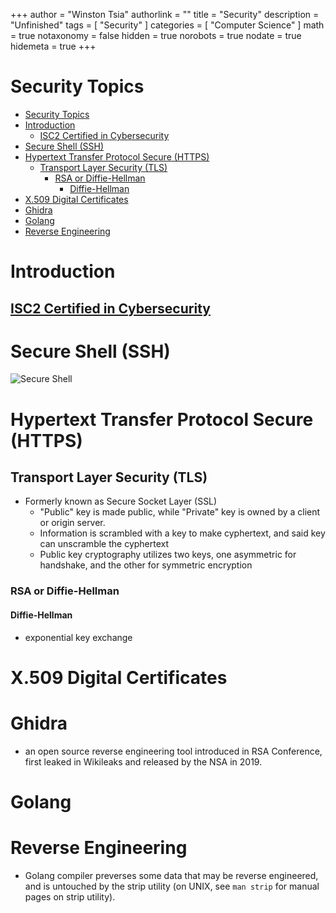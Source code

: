 +++
author = "Winston Tsia"
authorlink = ""
title = "Security"
description = "Unfinished"
tags = [
    "Security"
]
categories = [
    "Computer Science"
]
math = true
notaxonomy = false
hidden = true
norobots = true
nodate = true
hidemeta = true
+++

# Security Topics
- [Security Topics](#security-topics)
- [Introduction](#introduction)
  - [ISC2 Certified in Cybersecurity](#isc2-certified-in-cybersecurity)
- [Secure Shell (SSH)](#secure-shell-ssh)
- [Hypertext Transfer Protocol Secure (HTTPS)](#hypertext-transfer-protocol-secure-https)
  - [Transport Layer Security (TLS)](#transport-layer-security-tls)
    - [RSA or Diffie-Hellman](#rsa-or-diffie-hellman)
      - [Diffie-Hellman](#diffie-hellman)
- [X.509 Digital Certificates](#x509-digital-certificates)
- [Ghidra](#ghidra)
- [Golang](#golang)
- [Reverse Engineering](#reverse-engineering)

# Introduction
## [ISC2 Certified in Cybersecurity](./posts/infosec.ISC2-CC)

# Secure Shell (SSH)
![Secure Shell](https://i.stack.imgur.com/VhMqi.jpg)

# Hypertext Transfer Protocol Secure (HTTPS)

## Transport Layer Security (TLS)
- Formerly known as Secure Socket Layer (SSL)
  - "Public" key is made public, while "Private" key is owned by a client or origin server. 
  - Information is scrambled with a key to make cyphertext, and said key can unscramble the cyphertext
  - Public key cryptography utilizes two keys, one asymmetric for handshake, and the other for symmetric encryption
### RSA or Diffie-Hellman
#### Diffie-Hellman
- exponential key exchange
# X.509 Digital Certificates

# Ghidra
- an open source reverse engineering tool introduced in RSA Conference, first leaked in Wikileaks and released by the NSA in 2019.
 
# Golang
# Reverse Engineering
- Golang compiler preverses some data that may be reverse engineered, and is untouched by the strip utility (on UNIX, see `man strip` for manual pages on strip utility).

